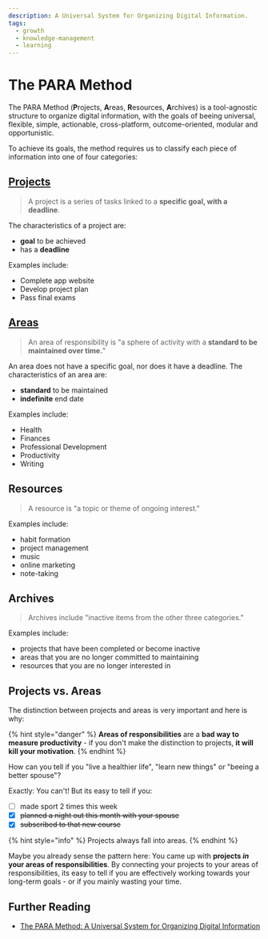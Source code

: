 ```yaml
---
description: A Universal System for Organizing Digital Information.
tags:
  - growth
  - knowledge-management
  - learning
---
```


# The PARA Method

The PARA Method (**P**rojects, **A**reas, **R**esources, **A**rchives) is a tool-agnostic structure to organize digital information,
with the goals of beeing universal, flexible, simple, actionable, cross-platform, outcome-oriented, modular and opportunistic.

To achieve its goals, the method requires us to classify each piece of information into one of four categories:

## [Projects](projects)

> A project is a series of tasks linked to a **specific goal, with a deadline**.

The characteristics of a project are:

- **goal** to be achieved
- has a **deadline**

Examples include:

- Complete app website
- Develop project plan
- Pass final exams

## [Areas](areas)

> An area of responsibility is "a sphere of activity with a **standard to be maintained over time.**"

An area does not have a specific goal, nor does it have a deadline. The characteristics of an area are:

- **standard** to be maintained
- **indefinite** end date

Examples include:

- Health
- Finances
- Professional Development
- Productivity
- Writing

## Resources

> A resource is "a topic or theme of ongoing interest."

Examples include:

- habit formation
- project management
- music
- online marketing
- note-taking

## Archives

> Archives include "inactive items from the other three categories."

Examples include:

- projects that have been completed or become inactive
- areas that you are no longer committed to maintaining
- resources that you are no longer interested in

## Projects vs. Areas

The distinction between projects and areas is very important and here is why:

{% hint style="danger" %}
**Areas of responsibilities** are a **bad way to measure productivity** - if you don't make the distinction to projects, **it will kill your motivation**.
{% endhint %}

How can you tell if you "live a healthier life", "learn new things" or "beeing a better spouse"?

Exactly: You can't! But its easy to tell if you:

- [ ] made sport 2 times this week
- [x] ~~planned a night out this month with your spouse~~
- [x] ~~subscribed to that new course~~

{% hint style="info" %}
Projects always fall into areas.
{% endhint %}

Maybe you already sense the pattern here: You came up with **projects _in_ your areas of responsibilities**. By connecting your projects to your areas of responsibilities, its easy to tell if you are effectively working towards your long-term goals - or if you mainly wasting your time.

## Further Reading

- [The PARA Method: A Universal System for Organizing Digital Information](https://fortelabs.co/blog/para/)